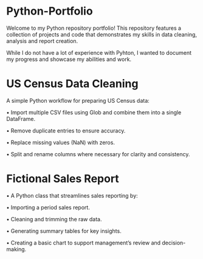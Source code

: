 # Python-Portfolio

Welcome to my Python repository portfolio! This repository features a collection of projects and code that demonstrates my skills in data cleaning, analysis and report creation.

While I do not have a lot of experience with Pyhton, I wanted to document my progress and showcase my abilities and work. 


# US Census Data Cleaning

A simple Python workflow for preparing US Census data:

• Import multiple CSV files using Glob and combine them into a single DataFrame.

• Remove duplicate entries to ensure accuracy.

• Replace missing values (NaN) with zeros.

• Split and rename columns where necessary for clarity and consistency.




# Fictional Sales Report

• A Python class that streamlines sales reporting by:

• Importing a period sales report.

• Cleaning and trimming the raw data.

• Generating summary tables for key insights.

• Creating a basic chart to support management’s review and decision-making.
